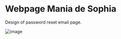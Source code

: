 # Webpage Mania de Sophia

Design of password reset email page.

![image](https://user-images.githubusercontent.com/29076312/37383295-9a6b5cc0-2726-11e8-995b-a40f2b7263c2.png)

